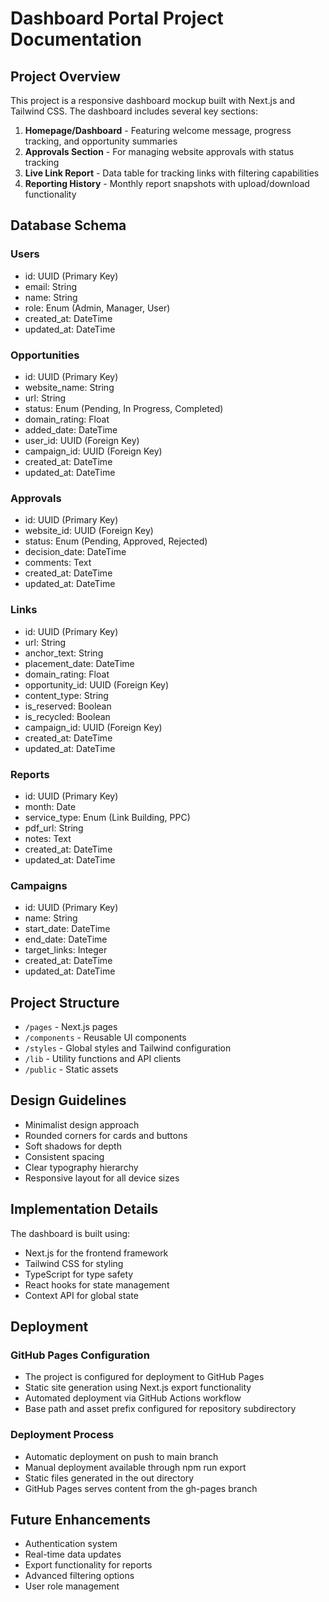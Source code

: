 # Dashboard Portal Project Documentation

## Project Overview
This project is a responsive dashboard mockup built with Next.js and Tailwind CSS. The dashboard includes several key sections:

1. **Homepage/Dashboard** - Featuring welcome message, progress tracking, and opportunity summaries
2. **Approvals Section** - For managing website approvals with status tracking
3. **Live Link Report** - Data table for tracking links with filtering capabilities
4. **Reporting History** - Monthly report snapshots with upload/download functionality

## Database Schema

### Users
- id: UUID (Primary Key)
- email: String
- name: String
- role: Enum (Admin, Manager, User)
- created_at: DateTime
- updated_at: DateTime

### Opportunities
- id: UUID (Primary Key)
- website_name: String
- url: String
- status: Enum (Pending, In Progress, Completed)
- domain_rating: Float
- added_date: DateTime
- user_id: UUID (Foreign Key)
- campaign_id: UUID (Foreign Key)
- created_at: DateTime
- updated_at: DateTime

### Approvals
- id: UUID (Primary Key)
- website_id: UUID (Foreign Key)
- status: Enum (Pending, Approved, Rejected)
- decision_date: DateTime
- comments: Text
- created_at: DateTime
- updated_at: DateTime

### Links
- id: UUID (Primary Key)
- url: String
- anchor_text: String
- placement_date: DateTime
- domain_rating: Float
- opportunity_id: UUID (Foreign Key)
- content_type: String
- is_reserved: Boolean
- is_recycled: Boolean
- campaign_id: UUID (Foreign Key)
- created_at: DateTime
- updated_at: DateTime

### Reports
- id: UUID (Primary Key)
- month: Date
- service_type: Enum (Link Building, PPC)
- pdf_url: String
- notes: Text
- created_at: DateTime
- updated_at: DateTime

### Campaigns
- id: UUID (Primary Key)
- name: String
- start_date: DateTime
- end_date: DateTime
- target_links: Integer
- created_at: DateTime
- updated_at: DateTime

## Project Structure
- `/pages` - Next.js pages
- `/components` - Reusable UI components
- `/styles` - Global styles and Tailwind configuration
- `/lib` - Utility functions and API clients
- `/public` - Static assets

## Design Guidelines
- Minimalist design approach
- Rounded corners for cards and buttons
- Soft shadows for depth
- Consistent spacing
- Clear typography hierarchy
- Responsive layout for all device sizes

## Implementation Details
The dashboard is built using:
- Next.js for the frontend framework
- Tailwind CSS for styling
- TypeScript for type safety
- React hooks for state management
- Context API for global state

## Deployment

### GitHub Pages Configuration
- The project is configured for deployment to GitHub Pages
- Static site generation using Next.js export functionality
- Automated deployment via GitHub Actions workflow
- Base path and asset prefix configured for repository subdirectory

### Deployment Process
- Automatic deployment on push to main branch
- Manual deployment available through npm run export
- Static files generated in the out directory
- GitHub Pages serves content from the gh-pages branch

## Future Enhancements
- Authentication system
- Real-time data updates
- Export functionality for reports
- Advanced filtering options
- User role management